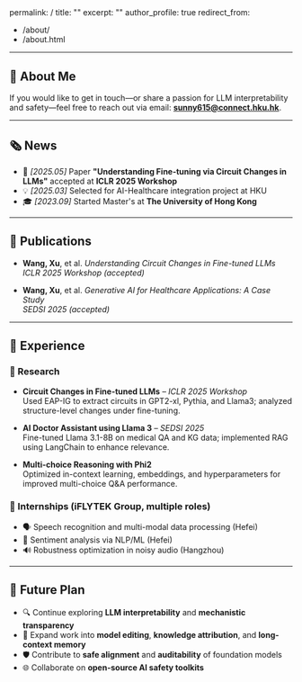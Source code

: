
<span class='anchor' id='about-me'></span>
---
permalink: /
title: ""
excerpt: ""
author_profile: true
redirect_from: 
  - /about/
  - /about.html
---

<span class="anchor" id="about-me"></span>

## 👋 About Me

If you would like to get in touch—or share a passion for LLM interpretability and safety—feel free to reach out via email: **sunny615@connect.hku.hk**.

---

<span class="anchor" id="news"></span>

## 🗞️ News

- 📝 *[2025.05]* Paper **"Understanding Fine-tuning via Circuit Changes in LLMs"** accepted at **ICLR 2025 Workshop**
- 💡 *[2025.03]* Selected for AI-Healthcare integration project at HKU
- 🎓 *[2023.09]* Started Master's at **The University of Hong Kong**

---

<span class="anchor" id="publications"></span>

## 📄 Publications

- **Wang, Xu**, et al. *Understanding Circuit Changes in Fine-tuned LLMs*  
  _ICLR 2025 Workshop (accepted)_

- **Wang, Xu**, et al. *Generative AI for Healthcare Applications: A Case Study*  
  _SEDSI 2025 (accepted)_

---

<span class="anchor" id="experience"></span>

## 💼 Experience

### 🔬 Research

- **Circuit Changes in Fine-tuned LLMs** – *ICLR 2025 Workshop*  
  Used EAP-IG to extract circuits in GPT2-xl, Pythia, and Llama3; analyzed structure-level changes under fine-tuning.

- **AI Doctor Assistant using Llama 3** – *SEDSI 2025*  
  Fine-tuned Llama 3.1-8B on medical QA and KG data; implemented RAG using LangChain to enhance relevance.

- **Multi-choice Reasoning with Phi2**  
  Optimized in-context learning, embeddings, and hyperparameters for improved multi-choice Q&A performance.

### 🏢 Internships (iFLYTEK Group, multiple roles)

- 🗣️ Speech recognition and multi-modal data processing (Hefei)
- 🧠 Sentiment analysis via NLP/ML (Hefei)
- 🔊 Robustness optimization in noisy audio (Hangzhou)

---

<span class="anchor" id="future-plan"></span>

## 🧭 Future Plan

- 🔍 Continue exploring **LLM interpretability** and **mechanistic transparency**  
- 🧠 Expand work into **model editing**, **knowledge attribution**, and **long-context memory**
- 🛡️ Contribute to **safe alignment** and **auditability** of foundation models
- 🌐 Collaborate on **open-source AI safety toolkits**


